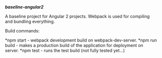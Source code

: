 ***baseline-angular2***

A baseline project for Angular 2 projects. Webpack is used for compiling and bundling everything.

Build commands:

*npm start - webpack development build on webpack-dev-server.
*npm run build - makes a production build of the application for deployment on server.
*npm test - runs the test build (not fully tested yet...)